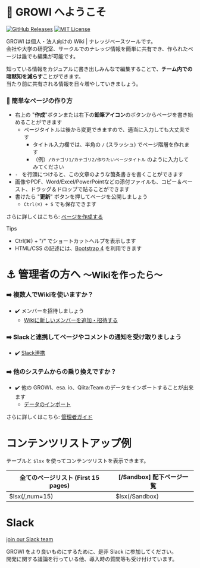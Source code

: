 # :tada: GROWI へようこそ
[![GitHub Releases](https://img.shields.io/github/release/weseek/growi.svg)](https://github.com/weseek/growi/releases/latest)
[![MIT License](https://img.shields.io/badge/license-MIT-blue.svg?style=flat)](https://github.com/weseek/growi/blob/master/LICENSE)

GROWI は個人・法人向けの Wiki | ナレッジベースツールです。  
会社や大学の研究室、サークルでのナレッジ情報を簡単に共有でき、作られたページは誰でも編集が可能です。

知っている情報をカジュアルに書き出しみんなで編集することで、**チーム内での暗黙知を減らす**ことができます。  
当たり前に共有される情報を日々増やしていきましょう。

### :beginner: 簡単なページの作り方

- 右上の "**作成**"ボタンまたは右下の**鉛筆アイコン**のボタンからページを書き始めることができます
    - ページタイトルは後から変更できますので、適当に入力しても大丈夫です
        - タイトル入力欄では、半角の `/` (スラッシュ) でページ階層を作れます
        - （例）`/カテゴリ1/カテゴリ2/作りたいページタイトル` のように入力してみてください
- `- ` を行頭につけると、この文章のような箇条書きを書くことができます
- 画像やPDF、Word/Excel/PowerPointなどの添付ファイルも、コピー＆ペースト、ドラッグ＆ドロップで貼ることができます
- 書けたら "**更新**" ボタンを押してページを公開しましょう
    - `Ctrl(⌘) + S` でも保存できます

さらに詳しくはこちら: [ページを作成する](https://docs.growi.org/ja/guide/features/create_page.html)

<div class="mt-4 card border-primary">
  <div class="card-header bg-primary text-light">Tips</div>
  <div class="card-body"><ul>
    <li>Ctrl(⌘) + "/" でショートカットヘルプを表示します</li>
    <li>HTML/CSS の記述には、<a href="https://getbootstrap.com/docs/4.6/components/">Bootstrap 4</a> を利用できます</li>
  </ul></div>
</div>


# :anchor: 管理者の方へ <small>〜Wikiを作ったら〜</small>

### :arrow_right: 複数人でWikiを使いますか？
- :heavy_check_mark: メンバーを招待しましょう
    - [Wikiに新しいメンバーを追加・招待する](https://docs.growi.org/ja/admin-guide/management-cookbook/user-management.html#%E6%96%B0%E8%A6%8F%E3%83%A6%E3%83%BC%E3%82%B6%E3%83%BC%E3%81%AE%E4%BB%AE%E7%99%BA%E8%A1%8C)
### :arrow_right: Slackと連携してページやコメントの通知を受け取りましょう
- :heavy_check_mark:  [Slack連携](https://docs.growi.org/ja/admin-guide/management-cookbook/slack-integration/#%E6%A6%82%E8%A6%81)
### :arrow_right: 他のシステムからの乗り換えですか？
- :heavy_check_mark: 他の GROWI、esa. io、Qiita:Team のデータをインポートすることが出来ます
    -  [データのインポート](https://docs.growi.org/ja/admin-guide/management-cookbook/import.html)

さらに詳しくはこちら: [管理者ガイド](https://docs.growi.org/ja/admin-guide/)


# コンテンツリストアップ例

テーブルと `$lsx` を使ってコンテンツリストを表示できます。

| 全てのページリスト (First 15 pages) | [/Sandbox] 配下ページ一覧 |
| ----------------------------------- | ------------------------- |
| $lsx(/,num=15)                      | $lsx(/Sandbox)            |

# Slack

<a href="https://communityinviter.com/apps/wsgrowi/invite">join our Slack team</a>

GROWI をより良いものにするために、是非 Slack に参加してください。  
開発に関する議論を行っている他、導入時の質問等も受け付けています。
